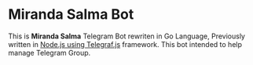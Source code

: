 # Miranda Salma Bot
This is **Miranda Salma** Telegram Bot rewriten in Go Language, Previously written in [Node.js using Telegraf.js](https://github.com/bgli/bglibot-js) framework. This bot intended to help manage Telegram Group.


